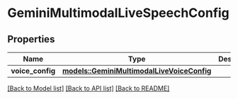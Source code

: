 # GeminiMultimodalLiveSpeechConfig

## Properties

Name | Type | Description | Notes
------------ | ------------- | ------------- | -------------
**voice_config** | [**models::GeminiMultimodalLiveVoiceConfig**](GeminiMultimodalLiveVoiceConfig.md) |  | 

[[Back to Model list]](../README.md#documentation-for-models) [[Back to API list]](../README.md#documentation-for-api-endpoints) [[Back to README]](../README.md)


